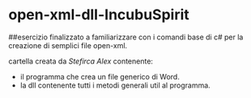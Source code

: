 # open-xml-dll-IncubuSpirit
##esercizio finalizzato a familiarizzare con i comandi base di c# per la creazione di semplici file open-xml.

cartella creata da _Stefirca Alex_ contenente:

- il programma che crea un file generico di Word.
- la dll contenente tutti i metodi generali util al programma.
